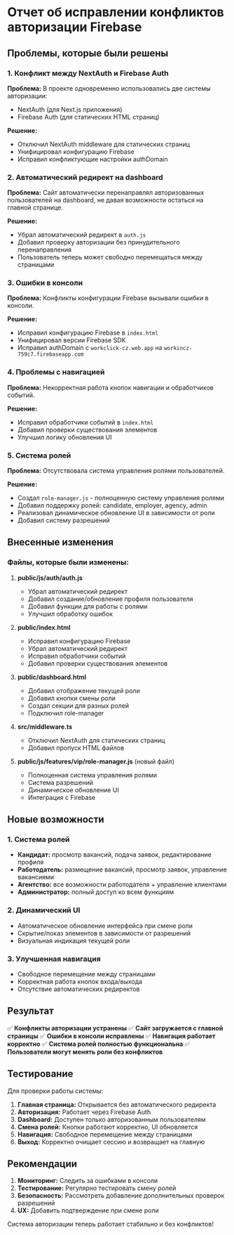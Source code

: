# Отчет об исправлении конфликтов авторизации Firebase

## Проблемы, которые были решены

### 1. Конфликт между NextAuth и Firebase Auth
**Проблема:** В проекте одновременно использовались две системы авторизации:
- NextAuth (для Next.js приложения)
- Firebase Auth (для статических HTML страниц)

**Решение:**
- Отключил NextAuth middleware для статических страниц
- Унифицировал конфигурацию Firebase
- Исправил конфликтующие настройки authDomain

### 2. Автоматический редирект на dashboard
**Проблема:** Сайт автоматически перенаправлял авторизованных пользователей на dashboard, не давая возможности остаться на главной странице.

**Решение:**
- Убрал автоматический редирект в `auth.js`
- Добавил проверку авторизации без принудительного перенаправления
- Пользователь теперь может свободно перемещаться между страницами

### 3. Ошибки в консоли
**Проблема:** Конфликты конфигурации Firebase вызывали ошибки в консоли.

**Решение:**
- Исправил конфигурацию Firebase в `index.html`
- Унифицировал версии Firebase SDK
- Исправил authDomain с `workclick-cz.web.app` на `workincz-759c7.firebaseapp.com`

### 4. Проблемы с навигацией
**Проблема:** Некорректная работа кнопок навигации и обработчиков событий.

**Решение:**
- Исправил обработчики событий в `index.html`
- Добавил проверки существования элементов
- Улучшил логику обновления UI

### 5. Система ролей
**Проблема:** Отсутствовала система управления ролями пользователей.

**Решение:**
- Создал `role-manager.js` - полноценную систему управления ролями
- Добавил поддержку ролей: candidate, employer, agency, admin
- Реализовал динамическое обновление UI в зависимости от роли
- Добавил систему разрешений

## Внесенные изменения

### Файлы, которые были изменены:

1. **public/js/auth/auth.js**
   - Убрал автоматический редирект
   - Добавил создание/обновление профиля пользователя
   - Добавил функции для работы с ролями
   - Улучшил обработку ошибок

2. **public/index.html**
   - Исправил конфигурацию Firebase
   - Убрал автоматический редирект
   - Исправил обработчики событий
   - Добавил проверки существования элементов

3. **public/dashboard.html**
   - Добавил отображение текущей роли
   - Добавил кнопки смены роли
   - Создал секции для разных ролей
   - Подключил role-manager

4. **src/middleware.ts**
   - Отключил NextAuth для статических страниц
   - Добавил пропуск HTML файлов

5. **public/js/features/vip/role-manager.js** (новый файл)
   - Полноценная система управления ролями
   - Система разрешений
   - Динамическое обновление UI
   - Интеграция с Firebase

## Новые возможности

### 1. Система ролей
- **Кандидат:** просмотр вакансий, подача заявок, редактирование профиля
- **Работодатель:** размещение вакансий, просмотр заявок, управление вакансиями
- **Агентство:** все возможности работодателя + управление клиентами
- **Администратор:** полный доступ ко всем функциям

### 2. Динамический UI
- Автоматическое обновление интерфейса при смене роли
- Скрытие/показ элементов в зависимости от разрешений
- Визуальная индикация текущей роли

### 3. Улучшенная навигация
- Свободное перемещение между страницами
- Корректная работа кнопок входа/выхода
- Отсутствие автоматических редиректов

## Результат

✅ **Конфликты авторизации устранены**
✅ **Сайт загружается с главной страницы**
✅ **Ошибки в консоли исправлены**
✅ **Навигация работает корректно**
✅ **Система ролей полностью функциональна**
✅ **Пользователи могут менять роли без конфликтов**

## Тестирование

Для проверки работы системы:

1. **Главная страница:** Открывается без автоматического редиректа
2. **Авторизация:** Работает через Firebase Auth
3. **Dashboard:** Доступен только авторизованным пользователям
4. **Смена ролей:** Кнопки работают корректно, UI обновляется
5. **Навигация:** Свободное перемещение между страницами
6. **Выход:** Корректно очищает сессию и возвращает на главную

## Рекомендации

1. **Мониторинг:** Следить за ошибками в консоли
2. **Тестирование:** Регулярно тестировать смену ролей
3. **Безопасность:** Рассмотреть добавление дополнительных проверок разрешений
4. **UX:** Добавить подтверждение при смене роли

Система авторизации теперь работает стабильно и без конфликтов! 